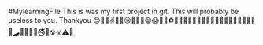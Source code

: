 #MylearningFile
This is was my first project in git. This will probably be useless to you. Thankyou
😊🙋‍♂️✌🤷‍♂️😒🤣🤣🤣😁😱🦍🏀⚽🥇🍕🥓🧇🍞🥯🍖🥡🍗🥞🍿🥚🥩🥠🍦🍧🍨🧁🍰🛹🏴‍☠️🧡🔞🚭💯☢☣⚠🚸

